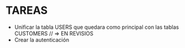 # TAREAS

* Unificar la tabla USERS que quedara como principal con las tablas CUSTOMERS // => EN REVISIOS
* Crear la autenticación


